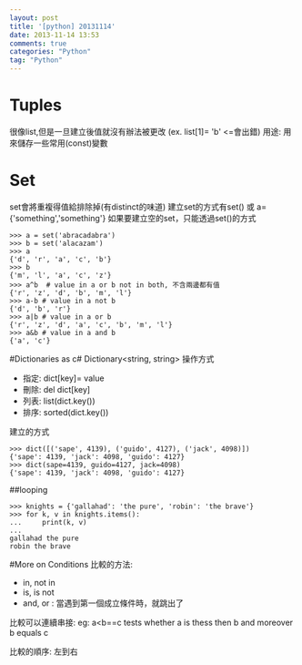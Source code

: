 ```yaml
---
layout: post
title: '[python] 20131114'
date: 2013-11-14 13:53
comments: true
categories: "Python"
tag: "Python"
---
```

# Tuples 
很像list,但是一旦建立後值就沒有辦法被更改 (ex. list[1]= 'b' <=會出錯)
用途: 用來儲存一些常用(const)變數

# Set
set會將重複得值給排除掉(有distinct的味道)
建立set的方式有set() 或 a= {'something','something'}
如果要建立空的set，只能透過set()的方式
```
>>> a = set('abracadabra')
>>> b = set('alacazam')
>>> a
{'d', 'r', 'a', 'c', 'b'}
>>> b
{'m', 'l', 'a', 'c', 'z'}
>>> a^b  # value in a or b not in both, 不含兩邊都有值
{'r', 'z', 'd', 'b', 'm', 'l'}
>>> a-b # value in a not b
{'d', 'b', 'r'}
>>> a|b # value in a or b
{'r', 'z', 'd', 'a', 'c', 'b', 'm', 'l'}
>>> a&b # value in a and b
{'a', 'c'}
```

#Dictionaries
as c# Dictionary<string, string> 
操作方式
* 指定: dict[key]= value
* 刪除: del dict[key]
* 列表: list(dict.key())
* 排序: sorted(dict.key())

建立的方式
```
>>> dict([('sape', 4139), ('guido', 4127), ('jack', 4098)])
{'sape': 4139, 'jack': 4098, 'guido': 4127}
>>> dict(sape=4139, guido=4127, jack=4098)
{'sape': 4139, 'jack': 4098, 'guido': 4127}
```

##looping
```
>>> knights = {'gallahad': 'the pure', 'robin': 'the brave'}
>>> for k, v in knights.items():
...     print(k, v)
...
gallahad the pure
robin the brave
```

#More on Conditions
比較的方法: 
* in, not in
* is, is not
* and, or : 當遇到第一個成立條件時，就跳出了
          
比較可以連續串接: eg: a<b==c tests whether a is thess then b and moreover b equals c

比較的順序: 左到右
